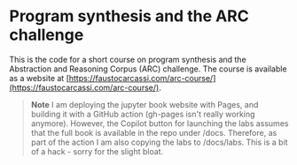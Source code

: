 # Program synthesis and the ARC challenge

This is the code for a short course on program synthesis and the Abstraction and Reasoning Corpus (ARC) challenge. The course is available as a website at [https://faustocarcassi.com/arc-course/](https://faustocarcassi.com/arc-course/).

> **Note** I am deploying the jupyter book website with Pages, and building it with a GitHub action (gh-pages isn't really working anymore). However, the Copilot button for launching the labs assumes that the full book is available in the repo under /docs. Therefore, as part of the action I am also copying the labs to /docs/labs. This is a bit of a hack - sorry for the slight bloat.
